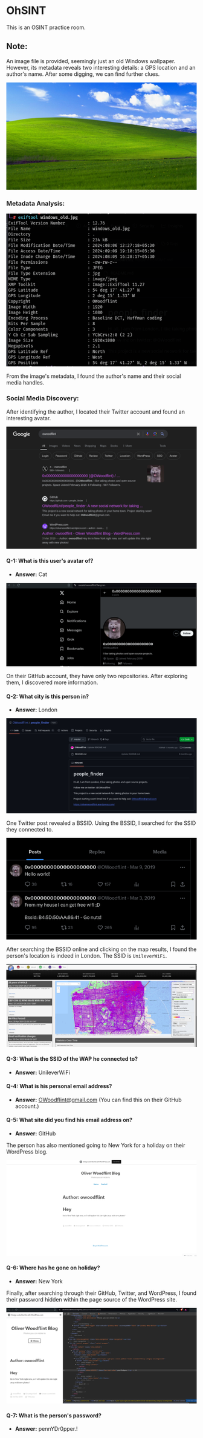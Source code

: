 # OhSINT

This is an OSINT practice room.

## Note:

An image file is provided, seemingly just an old Windows wallpaper. However, its metadata reveals two interesting details: a GPS location and an author's name. After some digging, we can find further clues.

![Old Windows Wallpaper](https://github.com/sagar-sehrawat/THM-OhSINT-writeup/blob/main/img/windows_old.jpg)

### Metadata Analysis:

![Metadata Analysis](https://github.com/sagar-sehrawat/THM-OhSINT-writeup/blob/main/img/img1.png)
  
From the image's metadata, I found the author's name and their social media handles.

### Social Media Discovery:

After identifying the author, I located their Twitter account and found an interesting avatar.

![Twitter Avatar](https://github.com/sagar-sehrawat/THM-OhSINT-writeup/blob/main/img/img7.png)

#### Q-1: What is this user's avatar of?
- **Answer:** Cat

![GitHub Profile](https://github.com/sagar-sehrawat/THM-OhSINT-writeup/blob/main/img/img3.png)

On their GitHub account, they have only two repositories. After exploring them, I discovered more information.

#### Q-2: What city is this person in?
- **Answer:** London

![BSSID Twitter Post](https://github.com/sagar-sehrawat/THM-OhSINT-writeup/blob/main/img/img2.png)

One Twitter post revealed a BSSID. Using the BSSID, I searched for the SSID they connected to.

![GitHub Email](https://github.com/sagar-sehrawat/THM-OhSINT-writeup/blob/main/img/img4.png)

After searching the BSSID online and clicking on the map results, I found the person's location is indeed in London. The SSID is `UnileverWiFi`.

![WordPress Blog](https://github.com/sagar-sehrawat/THM-OhSINT-writeup/blob/main/img/img5.png)

#### Q-3: What is the SSID of the WAP he connected to?
- **Answer:** UnileverWiFi

#### Q-4: What is his personal email address?
- **Answer:** OWoodflint@gmail.com (You can find this on their GitHub account.)

#### Q-5: What site did you find his email address on?
- **Answer:** GitHub

The person has also mentioned going to New York for a holiday on their WordPress blog.

![Password in Source Code](https://github.com/sagar-sehrawat/THM-OhSINT-writeup/blob/main/img/img8.png)

#### Q-6: Where has he gone on holiday?
- **Answer:** New York

Finally, after searching through their GitHub, Twitter, and WordPress, I found their password hidden within the page source of the WordPress site.

![Password Confirmation](https://github.com/sagar-sehrawat/THM-OhSINT-writeup/blob/main/img/img6.png)

#### Q-7: What is the person's password?
- **Answer:** pennYDr0pper.!

